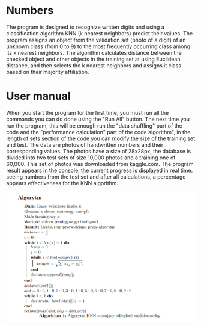 # Numbers

The program is designed to recognize written digits and using a classification algorithm
KNN (k nearest neighbors) predict their values.
The program assigns an object from the validation set (photo of a digit) of an unknown class (from 0 to
9) to the most frequently occurring class among its k nearest neighbors. The algorithm calculates
distance between the checked object and other objects in the training set at
using Euclidean distance, and then selects the k nearest neighbors and assigns it
class based on their majority affiliation.

# User manual
When you start the program for the first time, you must run all the commands you can do
done using the "Run All" button. The next time you run the program, this will be enough
run the "data shuffling" part of the code and the "performance calculation" part of the code
algorithm", in the length of sets section of the code you can modify the size of the training set
and test. The data are photos of handwritten numbers and their corresponding values.
The photos have a size of 28x28px, the database is divided into two test sets of size
10,000 photos and a training one of 60,000. This set of photos was downloaded from kaggle.com.
The program result appears in the console, the current progress is displayed in real time.
seeing numbers from the test set and after all calculations, a percentage appears
effectiveness for the KNN algorithm.

![Algorytm KNN](https://github.com/Dryzhakova/Numbers/raw/master/Photo/Algorytm.png)


